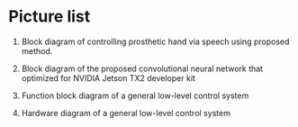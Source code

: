 # Picture list


1. Block diagram of controlling prosthetic hand via speech using proposed method.


2. Block diagram of the proposed convolutional neural network that optimized for NVIDIA Jetson TX2 developer kit 


3. Function block diagram of a general low-level control system 


4. Hardware diagram of a general low-level control system 




